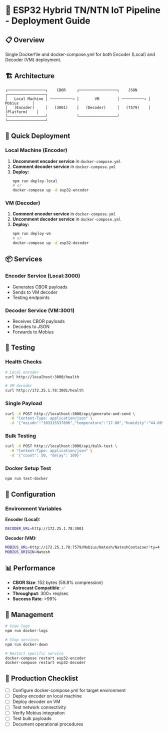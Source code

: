 # 🚀 ESP32 Hybrid TN/NTN IoT Pipeline - Deployment Guide

## 📋 Overview

Single Dockerfile and docker-compose.yml for both Encoder (Local) and Decoder (VM) deployment.

## 🏗️ Architecture

```
┌─────────────────┐    CBOR     ┌─────────────────┐    JSON     ┌─────────────────┐
│   Local Machine │ ──────────→ │       VM        │ ──────────→ │     Mobius      │
│   (Encoder)     │   (3001)    │   (Decoder)     │   (7579)    │   (Platform)    │
└─────────────────┘             └─────────────────┘             └─────────────────┘
```

## 🚀 Quick Deployment

### **Local Machine (Encoder)**

1. **Uncomment encoder service** in `docker-compose.yml`
2. **Comment decoder service** in `docker-compose.yml`
3. **Deploy:**
   ```bash
   npm run deploy-local
   # or
   docker-compose up -d esp32-encoder
   ```

### **VM (Decoder)**

1. **Comment encoder service** in `docker-compose.yml`
2. **Uncomment decoder service** in `docker-compose.yml`
3. **Deploy:**
   ```bash
   npm run deploy-vm
   # or
   docker-compose up -d esp32-decoder
   ```

## 📦 Services

### **Encoder Service (Local:3000)**
- Generates CBOR payloads
- Sends to VM decoder
- Testing endpoints

### **Decoder Service (VM:3001)**
- Receives CBOR payloads
- Decodes to JSON
- Forwards to Mobius

## 🧪 Testing

### **Health Checks**
```bash
# Local encoder
curl http://localhost:3000/health

# VM decoder
curl http://172.25.1.78:3001/health
```

### **Single Payload**
```bash
curl -X POST http://localhost:3000/api/generate-and-send \
  -H "Content-Type: application/json" \
  -d '{"msisdn":"393315537896","temperature":"17.00","humidity":"44.00"}'
```

### **Bulk Testing**
```bash
curl -X POST http://localhost:3000/api/bulk-test \
  -H "Content-Type: application/json" \
  -d '{"count": 50, "delay": 100}'
```

### **Docker Setup Test**
```bash
npm run test-docker
```

## 🔧 Configuration

### **Environment Variables**

**Encoder (Local):**
```bash
DECODER_URL=http://172.25.1.78:3001
```

**Decoder (VM):**
```bash
MOBIUS_URL=http://172.25.1.78:7579/Mobius/Natesh/NateshContainer?ty=4
MOBIUS_ORIGIN=Natesh
```

## 📊 Performance

- **CBOR Size**: 152 bytes (59.8% compression)
- **Astrocast Compatible**: ✅
- **Throughput**: 300+ req/sec
- **Success Rate**: >99%

## 🛑 Management

```bash
# View logs
npm run docker-logs

# Stop services
npm run docker-down

# Restart specific service
docker-compose restart esp32-encoder
docker-compose restart esp32-decoder
```

## 🎯 Production Checklist

- [ ] Configure docker-compose.yml for target environment
- [ ] Deploy encoder on local machine
- [ ] Deploy decoder on VM
- [ ] Test network connectivity
- [ ] Verify Mobius integration
- [ ] Test bulk payloads
- [ ] Document operational procedures 